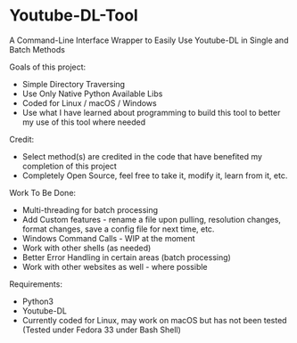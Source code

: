 # Youtube-DL-Tool
A Command-Line Interface Wrapper to Easily Use Youtube-DL in Single and Batch Methods

Goals of this project:
- Simple Directory Traversing
- Use Only Native Python Available Libs 
- Coded for Linux / macOS / Windows
- Use what I have learned about programming to build this tool to better my use of this tool where needed

Credit:
- Select method(s) are credited in the code that have benefited my completion of this project
- Completely Open Source, feel free to take it, modify it, learn from it, etc. 

Work To Be Done:
- Multi-threading for batch processing
- Add Custom features - rename a file upon pulling, resolution changes, format changes, save a config file for next time, etc. 
- Windows Command Calls - WIP at the moment
- Work with other shells (as needed)
- Better Error Handling in certain areas (batch processing)
- Work with other websites as well - where possible

Requirements:
- Python3
- Youtube-DL
- Currently coded for Linux, may work on macOS but has not been tested (Tested under Fedora 33 under Bash Shell)
